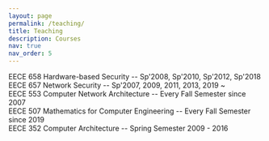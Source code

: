 ```yaml
---
layout: page
permalink: /teaching/
title: Teaching
description: Courses
nav: true
nav_order: 5
---
```


EECE 658   Hardware-based Security -- Sp'2008, Sp'2010, Sp'2012, Sp'2018<br>EECE 657   Network Security -- Sp'2007, 2009, 2011, 2013, 2019 ~ <br>EECE 553   Computer Network Architecture -- Every Fall Semester since 2007<br>EECE 507   Mathematics for Computer Engineering -- Every Fall Semester since 2019<br>EECE 352   Computer Architecture -- Spring Semester 2009 - 2016
    
<!-- 
For now, this page is assumed to be a static description of your courses. You can convert it to a collection similar to `_projects/` so that you can have a dedicated page for each course.

Organize your courses by years, topics, or universities, however you like! -->
